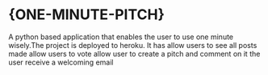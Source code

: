 # {ONE-MINUTE-PITCH}
A python based application that enables the user to use one minute wisely.The project is deployed to heroku.
It has
  allow users to see all posts made
  allow users to vote
  allow user to create a pitch and comment on it
  the user receive a welcoming email
